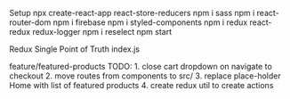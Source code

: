 Setup
    npx create-react-app react-store-reducers
        npm i sass      npm i react-router-dom      npm i firebase
        npm i styled-components
        npm i redux react-redux redux-logger
        npm i reselect
    npm start     

Redux
    Single Point of Truth
    index.js    <Provider store={store}>

feature/featured-products TODO:
    1.  close cart dropdown on navigate to checkout
    2.  move routes from components to src/
    3.  replace place-holder Home with list of featured products
    4.  create redux util to create actions

